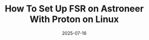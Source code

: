---
title: "How To Set Up FSR on Astroneer With Proton on Linux "
date: 2025-07-16
draft: false
tags:
  - linux
  - games
categories:
  - Tutorials
---